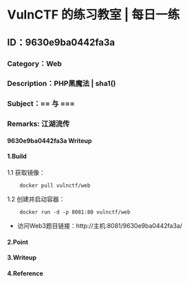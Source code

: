 # VulnCTF 的练习教室 | 每日一练
## ID：9630e9ba0442fa3a
### Category：Web
### Description：PHP黑魔法 | sha1()
### Subject：== 与 ===
### Remarks: 江湖流传

#### 9630e9ba0442fa3a Writeup

#### 1.Build

1.1 获取镜像：

```
    docker pull vulnctf/web
```

1.2 创建并启动容器：

```
    docker run -d -p 8081:80 vulnctf/web
```

* 访问Web3题目链接：http://主机:8081/9630e9ba0442fa3a/


#### 2.Point


#### 3.Writeup


#### 4.Reference



 